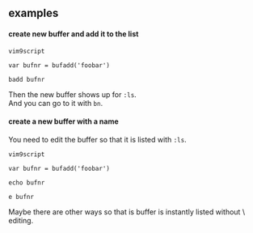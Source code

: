 ## examples

#### create new buffer and add it to the list

```
vim9script

var bufnr = bufadd('foobar')

badd bufnr
```
Then the new buffer shows up for `:ls`.\
And you can go to it with `bn`.

#### create a new buffer with a name

You need to edit the buffer so that it is listed with `:ls`.
```
vim9script

var bufnr = bufadd('foobar')

echo bufnr

e bufnr
```
Maybe there are other ways so that is buffer is instantly listed without \\
editing.
